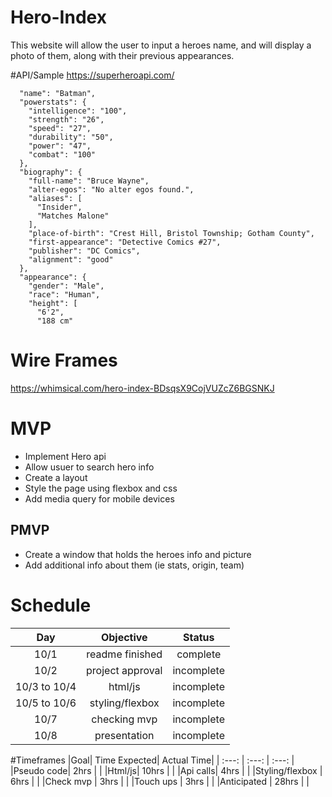 # Hero-Index

This website will allow the user to input a heroes name, and will display a photo of them, along with their previous appearances.

#API/Sample
https://superheroapi.com/
``` "id": "70",
  "name": "Batman",
  "powerstats": {
    "intelligence": "100",
    "strength": "26",
    "speed": "27",
    "durability": "50",
    "power": "47",
    "combat": "100"
  },
  "biography": {
    "full-name": "Bruce Wayne",
    "alter-egos": "No alter egos found.",
    "aliases": [
      "Insider",
      "Matches Malone"
    ],
    "place-of-birth": "Crest Hill, Bristol Township; Gotham County",
    "first-appearance": "Detective Comics #27",
    "publisher": "DC Comics",
    "alignment": "good"
  },
  "appearance": {
    "gender": "Male",
    "race": "Human",
    "height": [
      "6'2",
      "188 cm"
```

# Wire Frames
https://whimsical.com/hero-index-BDsqsX9CojVUZcZ6BGSNKJ

# MVP
- Implement Hero api
- Allow usuer to search hero info
- Create a layout
- Style the page using flexbox and css
- Add media query for mobile devices
## PMVP 
- Create a window that holds the heroes info and picture 
- Add additional info about them (ie stats, origin, team)

# Schedule
| Day | Objective | Status |
|    :---:     |     :---:      |     :---:     |
|10/1| readme finished|complete|
|10/2| project approval | incomplete|
|10/3 to 10/4| html/js | incomplete|
|10/5 to 10/6 | styling/flexbox | incomplete |
|10/7 | checking mvp | incomplete| 
|10/8| presentation| incomplete|

#Timeframes
|Goal| Time Expected| Actual Time|
| :---: | :---: | :---: |
|Pseudo code| 2hrs | |
|Html/js| 10hrs | |
|Api calls| 4hrs | |
|Styling/flexbox | 6hrs | |
|Check mvp | 3hrs | |
|Touch ups | 3hrs | |
|Anticipated | 28hrs | |
